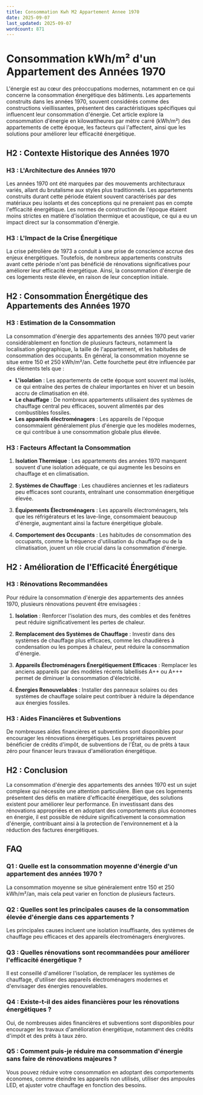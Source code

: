 ```yaml
---
title: Consommation Kwh M2 Appartement Annee 1970
date: 2025-09-07
last_updated: 2025-09-07
wordcount: 871
---
```


# Consommation kWh/m² d'un Appartement des Années 1970

L'énergie est au cœur des préoccupations modernes, notamment en ce qui concerne la consommation énergétique des bâtiments. Les appartements construits dans les années 1970, souvent considérés comme des constructions vieillissantes, présentent des caractéristiques spécifiques qui influencent leur consommation d'énergie. Cet article explore la consommation d'énergie en kilowattheures par mètre carré (kWh/m²) des appartements de cette époque, les facteurs qui l'affectent, ainsi que les solutions pour améliorer leur efficacité énergétique.

## H2 : Contexte Historique des Années 1970

### H3 : L'Architecture des Années 1970

Les années 1970 ont été marquées par des mouvements architecturaux variés, allant du brutalisme aux styles plus traditionnels. Les appartements construits durant cette période étaient souvent caractérisés par des matériaux peu isolants et des conceptions qui ne prenaient pas en compte l'efficacité énergétique. Les normes de construction de l'époque étaient moins strictes en matière d'isolation thermique et acoustique, ce qui a eu un impact direct sur la consommation d'énergie.

### H3 : L'Impact de la Crise Énergétique

La crise pétrolière de 1973 a conduit à une prise de conscience accrue des enjeux énergétiques. Toutefois, de nombreux appartements construits avant cette période n'ont pas bénéficié de rénovations significatives pour améliorer leur efficacité énergétique. Ainsi, la consommation d'énergie de ces logements reste élevée, en raison de leur conception initiale.

## H2 : Consommation Énergétique des Appartements des Années 1970

### H3 : Estimation de la Consommation

La consommation d'énergie des appartements des années 1970 peut varier considérablement en fonction de plusieurs facteurs, notamment la localisation géographique, la taille de l'appartement, et les habitudes de consommation des occupants. En général, la consommation moyenne se situe entre 150 et 250 kWh/m²/an. Cette fourchette peut être influencée par des éléments tels que :

- **L'isolation** : Les appartements de cette époque sont souvent mal isolés, ce qui entraîne des pertes de chaleur importantes en hiver et un besoin accru de climatisation en été.
- **Le chauffage** : De nombreux appartements utilisaient des systèmes de chauffage central peu efficaces, souvent alimentés par des combustibles fossiles.
- **Les appareils électroménagers** : Les appareils de l'époque consommaient généralement plus d'énergie que les modèles modernes, ce qui contribue à une consommation globale plus élevée.

### H3 : Facteurs Affectant la Consommation

1. **Isolation Thermique** : Les appartements des années 1970 manquent souvent d'une isolation adéquate, ce qui augmente les besoins en chauffage et en climatisation.
   
2. **Systèmes de Chauffage** : Les chaudières anciennes et les radiateurs peu efficaces sont courants, entraînant une consommation énergétique élevée.

3. **Équipements Électroménagers** : Les appareils électroménagers, tels que les réfrigérateurs et les lave-linge, consommaient beaucoup d'énergie, augmentant ainsi la facture énergétique globale.

4. **Comportement des Occupants** : Les habitudes de consommation des occupants, comme la fréquence d'utilisation du chauffage ou de la climatisation, jouent un rôle crucial dans la consommation d'énergie.

## H2 : Amélioration de l'Efficacité Énergétique

### H3 : Rénovations Recommandées

Pour réduire la consommation d'énergie des appartements des années 1970, plusieurs rénovations peuvent être envisagées :

1. **Isolation** : Renforcer l'isolation des murs, des combles et des fenêtres peut réduire significativement les pertes de chaleur.

2. **Remplacement des Systèmes de Chauffage** : Investir dans des systèmes de chauffage plus efficaces, comme les chaudières à condensation ou les pompes à chaleur, peut réduire la consommation d'énergie.

3. **Appareils Électroménagers Énergétiquement Efficaces** : Remplacer les anciens appareils par des modèles récents labellisés A++ ou A+++ permet de diminuer la consommation d'électricité.

4. **Énergies Renouvelables** : Installer des panneaux solaires ou des systèmes de chauffage solaire peut contribuer à réduire la dépendance aux énergies fossiles.

### H3 : Aides Financières et Subventions

De nombreuses aides financières et subventions sont disponibles pour encourager les rénovations énergétiques. Les propriétaires peuvent bénéficier de crédits d'impôt, de subventions de l'État, ou de prêts à taux zéro pour financer leurs travaux d'amélioration énergétique.

## H2 : Conclusion

La consommation d'énergie des appartements des années 1970 est un sujet complexe qui nécessite une attention particulière. Bien que ces logements présentent des défis en matière d'efficacité énergétique, des solutions existent pour améliorer leur performance. En investissant dans des rénovations appropriées et en adoptant des comportements plus économes en énergie, il est possible de réduire significativement la consommation d'énergie, contribuant ainsi à la protection de l'environnement et à la réduction des factures énergétiques.

## FAQ

### Q1 : Quelle est la consommation moyenne d'énergie d'un appartement des années 1970 ?

La consommation moyenne se situe généralement entre 150 et 250 kWh/m²/an, mais cela peut varier en fonction de plusieurs facteurs.

### Q2 : Quelles sont les principales causes de la consommation élevée d'énergie dans ces appartements ?

Les principales causes incluent une isolation insuffisante, des systèmes de chauffage peu efficaces et des appareils électroménagers énergivores.

### Q3 : Quelles rénovations sont recommandées pour améliorer l'efficacité énergétique ?

Il est conseillé d'améliorer l'isolation, de remplacer les systèmes de chauffage, d'utiliser des appareils électroménagers modernes et d'envisager des énergies renouvelables.

### Q4 : Existe-t-il des aides financières pour les rénovations énergétiques ?

Oui, de nombreuses aides financières et subventions sont disponibles pour encourager les travaux d'amélioration énergétique, notamment des crédits d'impôt et des prêts à taux zéro.

### Q5 : Comment puis-je réduire ma consommation d'énergie sans faire de rénovations majeures ?

Vous pouvez réduire votre consommation en adoptant des comportements économes, comme éteindre les appareils non utilisés, utiliser des ampoules LED, et ajuster votre chauffage en fonction des besoins.
